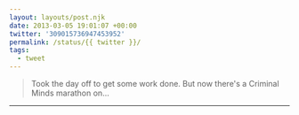 ```yaml
---
layout: layouts/post.njk
date: 2013-03-05 19:01:07 +00:00
twitter: '309015736947453952'
permalink: /status/{{ twitter }}/
tags: 
  - tweet
---
```


> Took the day off to get some work done. But now there's a Criminal Minds marathon on...

---
